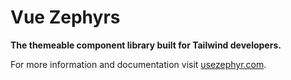 # Vue Zephyrs

**The themeable component library built for Tailwind developers.**

For more information and documentation visit [usezephyr.com](https://usezephyr.com/).
